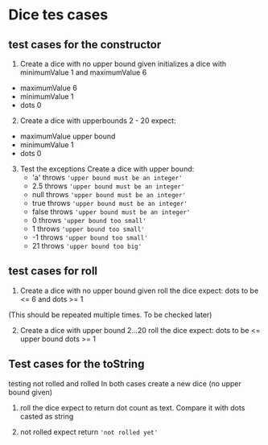 # Dice tes cases

## test cases for the constructor

1. Create a dice with no upper bound given initializes a dice with minimumValue 1 and maximumValue 6
-   maximumValue 6
-   minimumValue 1
-   dots 0

2. Create a dice with upperbounds 2 - 20
expect:
-   maximumValue upper bound
-   minimumValue 1
-   dots 0

3. Test the exceptions
    Create a dice with upper bound:
    -   'a' throws `'upper bound must be an integer'`
    -   2.5 throws `'upper bound must be an integer'`
    -   null throws `'upper bound must be an integer'`
    -   true throws `'upper bound must be an integer'`
    -   false throws `'upper bound must be an integer'`
    -   0 throws `'upper bound too small'`
    -   1 throws `'upper bound too small'`
    -   -1 throws `'upper bound too small'`
    -   21 throws `'upper bound too big'`

## test cases for roll

1. Create a dice with no upper bound given
roll the dice
expect:
dots to be <= 6
and dots >= 1

(This should be repeated multiple times. To be checked later)

2. Create a dice with upper bound 2...20
roll the dice
expect:
dots to be <= upper bound
dots >= 1

## Test cases for the toString
testing not rolled and rolled
In both cases create a new dice (no upper bound given)
1. roll the dice
expect to return dot count as text. Compare it with dots casted as string

2. not rolled
expect return `'not rolled yet'`